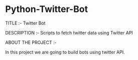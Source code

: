 # Python-Twitter-Bot

TITLE :- Twitter Bot

DESCRIPTION :- Scripts to fetch twitter data using Twitter API

ABOUT THE PROJECT :-
  
  In this project we are going to build bots using twitter API. 
